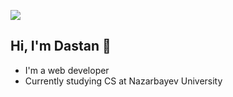 ![](https://komarev.com/ghpvc/?username=DeFida)

## Hi, I'm Dastan 👋

- I'm a web developer
- Currently studying CS at Nazarbayev University
